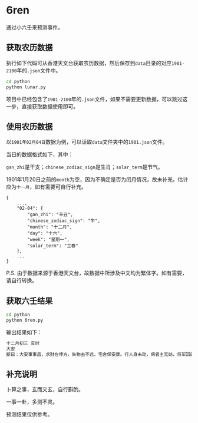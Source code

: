 # 6ren
通过小六壬来预测事件。

## 获取农历数据
执行如下代码可从香港天文台获取农历数据，然后保存到`data`目录的对应`1901-2100`年的`.json`文件中。
```cmd
cd python
python lunar.py
```
项目中已经包含了`1901-2100`年的`.json`文件，如果不需要更新数据，可以跳过这一步，直接获取数据使用即可。

## 使用农历数据
以`1901年02月04日`数据为例，可以读取`data`文件夹中的`1901.json`文件。

当日的数据格式如下，其中：

`gan_zhi`是干支；`chinese_zodiac_sign`是生肖；`solar_term`是节气。

1901年1月20日之前的`month`为空，因为不确定是否为闰月情况，故未补充。估计应为`十一月`，如有需要可自行补充。
```
{
    ...,
    "02-04": {
        "gan_zhi": "辛丑",
        "chinese_zodiac_sign": "牛",
        "month": "十二月",
        "day": "十六",
        "week": "星期一",
        "solar_term": "立春"
    },
    ...
}
```

P.S. 由于数据来源于香港天文台，故数据中所涉及中文均为繁体字。如有需要，请自行转换。

## 获取六壬结果
```cmd
cd python
python 6ren.py
```
输出结果如下：
```cmd
十二月初三 亥时
大安
断曰：大安事事昌，求财在坤方，失物去不远，宅舍保安康。行人身未动，病者主无妨，将军回田野，仔细兴推祥。
```

## 补充说明
卜算之事，玄而又玄，自行斟酌。

一事一卦，多测不灵。

预测结果仅供参考。

